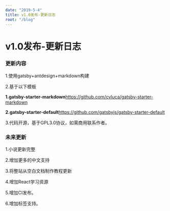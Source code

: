 ```yaml
---
date: "2019-5-4"
title: v1.0发布-更新日志
root: "/blog"
---
```

# v1.0发布-更新日志

### 更新内容

1.使用gatsby+antdesign+markdown构建

2.基于以下模板

**1.gatsby-starter-markdown**<https://github.com/cvluca/gatsby-starter-markdown>

**2.gatsby-starter-default**<https://github.com/gatsbyjs/gatsby-starter-default>

3.代码开源，基于GPL3.0协议，如需商用联系作者。

### 未来更新

1.小说更新完整

2.增加更多的中文支持

3.将整站从空白文档制作教程更新

4.增加React学习资源

5.增加CI发布。

6.增加标签支持。